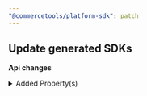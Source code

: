 ```yaml
---
"@commercetools/platform-sdk": patch
---
```


## Update generated SDKs

**Api changes**

<details>
<summary>Added Property(s)</summary>

- added property `associateRoleAssignments` to type `MyBusinessUnitAssociateDraft`
</details>
